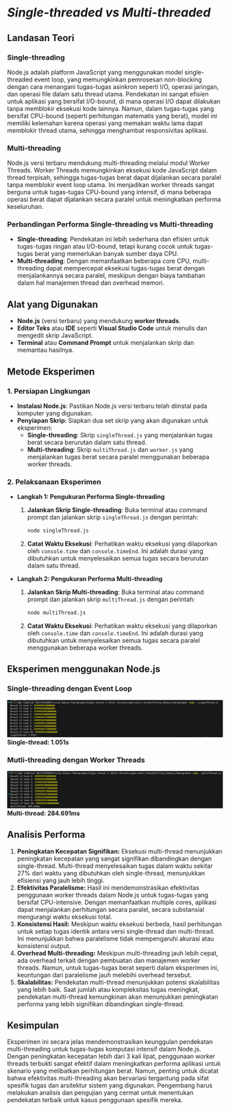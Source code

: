 # ***Single-threaded vs Multi-threaded***

## Landasan Teori

### Single-threading

Node.js adalah platform JavaScript yang menggunakan model single-threaded event loop, yang memungkinkan pemrosesan non-blocking dengan cara menangani tugas-tugas asinkron seperti I/O, operasi jaringan, dan operasi file dalam satu thread utama. Pendekatan ini sangat efisien untuk aplikasi yang bersifat I/O-bound, di mana operasi I/O dapat dilakukan tanpa memblokir eksekusi kode lainnya.
Namun, dalam tugas-tugas yang bersifat CPU-bound (seperti perhitungan matematis yang berat), model ini memiliki kelemahan karena operasi yang memakan waktu lama dapat memblokir thread utama, sehingga menghambat responsivitas aplikasi.

### Multi-threading

Node.js versi terbaru mendukung multi-threading melalui modul Worker Threads. Worker Threads memungkinkan eksekusi kode JavaScript dalam thread terpisah, sehingga tugas-tugas berat dapat dijalankan secara paralel tanpa memblokir event loop utama. Ini menjadikan worker threads sangat berguna untuk tugas-tugas CPU-bound yang intensif, di mana beberapa operasi berat dapat dijalankan secara paralel untuk meningkatkan performa keseluruhan.

### Perbandingan Performa Single-threading vs Multi-threading

- **Single-threading**: Pendekatan ini lebih sederhana dan efisien untuk tugas-tugas ringan atau I/O-bound, tetapi kurang cocok untuk tugas-tugas berat yang memerlukan banyak sumber daya CPU.
- **Multi-threading**: Dengan memanfaatkan beberapa core CPU, multi-threading dapat mempercepat eksekusi tugas-tugas berat dengan menjalankannya secara paralel, meskipun dengan biaya tambahan dalam hal manajemen thread dan overhead memori.

## Alat yang Digunakan

- **Node.js** (versi terbaru) yang mendukung **worker threads**.
- **Editor Teks** atau **IDE** seperti **Visual Studio Code** untuk menulis dan mengedit skrip JavaScript.
- **Terminal** atau **Command Prompt** untuk menjalankan skrip dan memantau hasilnya.

## Metode Eksperimen

### **1. Persiapan Lingkungan**

- **Instalasi Node.js**: Pastikan Node.js versi terbaru telah diinstal pada komputer yang digunakan.
- **Penyiapan Skrip**: Siapkan dua set skrip yang akan digunakan untuk eksperimen:
  - **Single-threading**: Skrip `singleThread.js` yang menjalankan tugas berat secara berurutan dalam satu thread.
  - **Multi-threading**: Skrip `multiThread.js` dan `worker.js` yang menjalankan tugas berat secara paralel menggunakan beberapa worker threads.

### **2. Pelaksanaan Eksperimen**

- **Langkah 1: Pengukuran Performa Single-threading**
     1. **Jalankan Skrip Single-threading**: Buka terminal atau command prompt dan jalankan skrip `singleThread.js` dengan perintah:

        ```bash
        node singleThread.js
        ```

     2. **Catat Waktu Eksekusi**: Perhatikan waktu eksekusi yang dilaporkan oleh `console.time` dan `console.timeEnd`. Ini adalah durasi yang dibutuhkan untuk menyelesaikan semua tugas secara berurutan dalam satu thread.

- **Langkah 2: Pengukuran Performa Multi-threading**
  
     1. **Jalankan Skrip Multi-threading**: Buka terminal atau command prompt dan jalankan skrip `multiThread.js` dengan perintah:

        ```bash
        node multiThread.js
        ```

     2. **Catat Waktu Eksekusi**: Perhatikan waktu eksekusi yang dilaporkan oleh `console.time` dan `console.timeEnd`. Ini adalah durasi yang dibutuhkan untuk menyelesaikan semua tugas secara paralel menggunakan beberapa worker threads.

## Eksperimen menggunakan Node.js

### Single-threading dengan Event Loop

![Performa Single-thread](./img/single-thread.png)
**Single-thread: 1.051s**

### Mutli-threading dengan Worker Threads

![Performa Multi-thread](./img/multi-thread.png)
**Multi-thread: 284.691ms**

## Analisis Performa

1. **Peningkatan Kecepatan Signifikan:** Eksekusi multi-thread menunjukkan peningkatan kecepatan yang sangat signifikan dibandingkan dengan single-thread. Multi-thread menyelesaikan tugas dalam waktu sekitar 27% dari waktu yang dibutuhkan oleh single-thread, menunjukkan efisiensi yang jauh lebih tinggi.
2. **Efektivitas Paralelisme:** Hasil ini mendemonstrasikan efektivitas penggunaan worker threads dalam Node.js untuk tugas-tugas yang bersifat CPU-intensive. Dengan memanfaatkan multiple cores, aplikasi dapat menjalankan perhitungan secara paralel, secara substansial mengurangi waktu eksekusi total.
3. **Konsistensi Hasil:** Meskipun waktu eksekusi berbeda, hasil perhitungan untuk setiap tugas identik antara versi single-thread dan multi-thread. Ini menunjukkan bahwa paralelisme tidak mempengaruhi akurasi atau konsistensi output.
4. **Overhead Multi-threading:** Meskipun multi-threading jauh lebih cepat, ada overhead terkait dengan pembuatan dan manajemen worker threads. Namun, untuk tugas-tugas berat seperti dalam eksperimen ini, keuntungan dari paralelisme jauh melebihi overhead tersebut.
5. **Skalabilitas:** Pendekatan multi-thread menunjukkan potensi skalabilitas yang lebih baik. Saat jumlah atau kompleksitas tugas meningkat, pendekatan multi-thread kemungkinan akan menunjukkan peningkatan performa yang lebih signifikan dibandingkan single-thread.

## Kesimpulan

Eksperimen ini secara jelas mendemonstrasikan keunggulan pendekatan multi-threading untuk tugas-tugas komputasi intensif dalam Node.js. Dengan peningkatan kecepatan lebih dari 3 kali lipat, penggunaan worker threads terbukti sangat efektif dalam meningkatkan performa aplikasi untuk skenario yang melibatkan perhitungan berat. Namun, penting untuk dicatat bahwa efektivitas multi-threading akan bervariasi tergantung pada sifat spesifik tugas dan arsitektur sistem yang digunakan. Pengembang harus melakukan analisis dan pengujian yang cermat untuk menentukan pendekatan terbaik untuk kasus penggunaan spesifik mereka.
